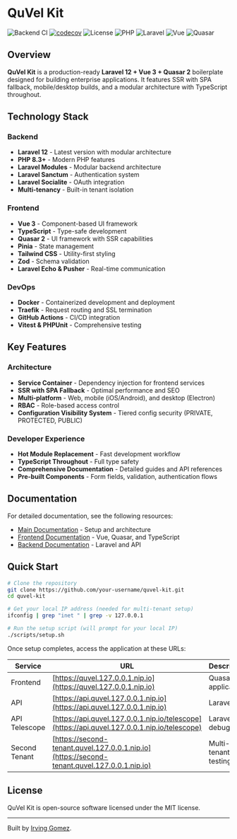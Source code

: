 # QuVel Kit

![Backend CI](https://github.com/ItsIrv/quvel-kit/actions/workflows/backend-ci.yml/badge.svg)
[![codecov](https://codecov.io/gh/ItsIrv/quvel-kit/branch/main/graph/badge.svg)](https://codecov.io/gh/ItsIrv/quvel-kit)
![License](https://img.shields.io/github/license/ItsIrv/quvel-kit)
![PHP](https://img.shields.io/badge/PHP-8.3-purple)
![Laravel](https://img.shields.io/badge/Laravel-12-red)
![Vue](https://img.shields.io/badge/Vue-3.x-42b883)
![Quasar](https://img.shields.io/badge/Quasar-2.x-blue)

## Overview

**QuVel Kit** is a production-ready **Laravel 12 + Vue 3 + Quasar 2** boilerplate designed for building enterprise applications. It features SSR with SPA fallback, mobile/desktop builds, and a modular architecture with TypeScript throughout.

## Technology Stack

### Backend

- **Laravel 12** - Latest version with modular architecture
- **PHP 8.3+** - Modern PHP features
- **Laravel Modules** - Modular backend architecture
- **Laravel Sanctum** - Authentication system
- **Laravel Socialite** - OAuth integration
- **Multi-tenancy** - Built-in tenant isolation

### Frontend

- **Vue 3** - Component-based UI framework
- **TypeScript** - Type-safe development
- **Quasar 2** - UI framework with SSR capabilities
- **Pinia** - State management
- **Tailwind CSS** - Utility-first styling
- **Zod** - Schema validation
- **Laravel Echo & Pusher** - Real-time communication

### DevOps

- **Docker** - Containerized development and deployment
- **Traefik** - Request routing and SSL termination
- **GitHub Actions** - CI/CD integration
- **Vitest & PHPUnit** - Comprehensive testing

## Key Features

### Architecture

- **Service Container** - Dependency injection for frontend services
- **SSR with SPA Fallback** - Optimal performance and SEO
- **Multi-platform** - Web, mobile (iOS/Android), and desktop (Electron)
- **RBAC** - Role-based access control
- **Configuration Visibility System** - Tiered config security (PRIVATE, PROTECTED, PUBLIC)

### Developer Experience

- **Hot Module Replacement** - Fast development workflow
- **TypeScript Throughout** - Full type safety
- **Comprehensive Documentation** - Detailed guides and API references
- **Pre-built Components** - Form fields, validation, authentication flows

## Documentation

For detailed documentation, see the following resources:

- [Main Documentation](docs/README.md) - Setup and architecture
- [Frontend Documentation](docs/frontend/README.md) - Vue, Quasar, and TypeScript
- [Backend Documentation](docs/backend/README.md) - Laravel and API

## Quick Start

```bash
# Clone the repository
git clone https://github.com/your-username/quvel-kit.git
cd quvel-kit

# Get your local IP address (needed for multi-tenant setup)
ifconfig | grep "inet " | grep -v 127.0.0.1

# Run the setup script (will prompt for your local IP)
./scripts/setup.sh
```

Once setup completes, access the application at these URLs:

| Service | URL | Description |
|---------|-----|-------------|
| Frontend | [https://quvel.127.0.0.1.nip.io](https://quvel.127.0.0.1.nip.io) | Quasar SSR application |
| API | [https://api.quvel.127.0.0.1.nip.io](https://api.quvel.127.0.0.1.nip.io) | Laravel API |
| API Telescope | [https://api.quvel.127.0.0.1.nip.io/telescope](https://api.quvel.127.0.0.1.nip.io/telescope) | Laravel debugging |
| Second Tenant | [https://second-tenant.quvel.127.0.0.1.nip.io](https://second-tenant.quvel.127.0.0.1.nip.io) | Multi-tenant testing |

## License

QuVel Kit is open-source software licensed under the MIT license.

---

Built by [Irving Gomez](https://irv.codes).
